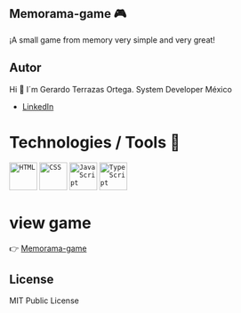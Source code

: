 ## Memorama-game 🎮
¡A small game from memory very simple and very great! 

## Autor
Hi 👋  I´m Gerardo Terrazas Ortega. System Developer México

* [LinkedIn](www.linkedin.com/in/gerardo-terrazas-ortega)
  
# Technologies / Tools 🔨
<div >
	<code><img width="50" src="https://user-images.githubusercontent.com/25181517/192158954-f88b5814-d510-4564-b285-dff7d6400dad.png" alt="HTML" title="HTML"/></code>
	<code><img width="50" src="https://user-images.githubusercontent.com/25181517/183898674-75a4a1b1-f960-4ea9-abcb-637170a00a75.png" alt="CSS" title="CSS"/></code>
	<code><img width="50" src="https://user-images.githubusercontent.com/25181517/117447155-6a868a00-af3d-11eb-9cfe-245df15c9f3f.png" alt="JavaScript" title="JavaScript"/></code>
	<code><img width="50" src="https://user-images.githubusercontent.com/25181517/183890598-19a0ac2d-e88a-4005-a8df-1ee36782fde1.png" alt="TypeScript" title="TypeScript"/></code>
</div>

# view game

👉 [Memorama-game](https://gerascode.github.io/Memorama-game/)

## License
MIT Public License
